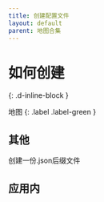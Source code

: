 ```yaml
---
title: 创建配置文件
layout: default
parent: 地图合集
---
```


# 如何创建
{: .d-inline-block }

地图
{: .label .label-green }

## 其他
创建一份.json后缀文件

## 应用内
